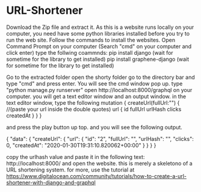 # URL-Shortener
Download the  Zip file and extract it.
As this is a website runs locally on your computer, you need have some python libraries installed before you try to run the web site.
Follow the commands to install the websites.
Open Command Prompt on your computer (Search "cmd" on your computer and click enter)
type the follwing coammnds:
pip install django (wait for sometime for the library to get installed)
pip install graphene-django (wait for sometime for the library to get installed)

Go to the extracted folder
open the shorty folder
go to the directory bar and type "cmd" and press enter. You will see the cmd window pop up.
type "python manage.py runserver"
open http://localhost:8000/graphql on your computer.
you will get a text editor window and an output window.
in the text editor window, type the following
mutation {
  createUrl(fullUrl:"<url>") {  //(paste your url inside the double quotes)
    url {
      id
      fullUrl
      urlHash
      clicks
      createdAt
    }
  }
}

and press the play button up top. and you will see the following output.

{
  "data": {
    "createUrl": {
      "url": {
        "id": "2",
        "fullUrl": "<url>",
        "urlHash": "<lorem ipsum>",
        "clicks": 0,
        "createdAt": "2020-01-30T19:31:10.820062+00:00"
      }
    }
  }
}

copy the urlhash value
and paste it in the following text:
http://localhost:8000/<urlHash> and open the website.
this is merely a skeletono of a URL shortening system.
for more, use the tutorial at https://www.digitalocean.com/community/tutorials/how-to-create-a-url-shortener-with-django-and-graphql
